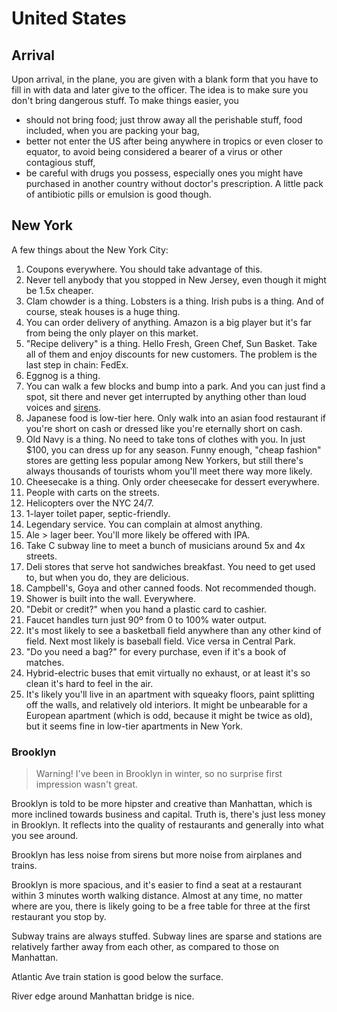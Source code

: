 # United States

## Arrival

Upon arrival, in the plane, you are given with a blank form that
you have to fill in with data and later give to the officer. The
idea is to make sure you don't bring dangerous stuff. To make
things easier, you

- should not bring food; just throw away all the perishable
  stuff, food included, when you are packing your bag,
- better not enter the US after being anywhere in tropics or even
  closer to equator, to avoid being considered a bearer of a
  virus or other contagious stuff,
- be careful with drugs you possess, especially ones you might
  have purchased in another country without doctor's
  prescription. A little pack of antibiotic pills or emulsion is
  good though.

## New York

A few things about the New York City:

1. Coupons everywhere. You should take advantage of this.
1. Never tell anybody that you stopped in New Jersey, even though
   it might be 1.5x cheaper.
1. Clam chowder is a thing. Lobsters is a thing. Irish pubs is a
   thing. And of course, steak houses is a huge thing.
1. You can order delivery of anything. Amazon is a big player but
   it's far from being the only player on this market.
1. "Recipe delivery" is a thing. Hello Fresh, Green Chef, Sun
   Basket. Take all of them and enjoy discounts for new
   customers. The problem is the last step in chain: FedEx.
1. Eggnog is a thing.
1. You can walk a few blocks and bump into a park. And you can
   just find a spot, sit there and never get interrupted by
   anything other than loud voices and
   [sirens](https://www.youtube.com/watch?v=XQl9q88l95M).
1. Japanese food is low-tier here. Only walk into an asian food
   restaurant if you're short on cash or dressed like you're
   eternally short on cash.
1. Old Navy is a thing. No need to take tons of clothes with you.
   In just $100, you can dress up for any season. Funny enough,
   "cheap fashion" stores are getting less popular among New
   Yorkers, but still there's always thousands of tourists whom
   you'll meet there way more likely.
1. Cheesecake is a thing. Only order cheesecake for dessert
   everywhere.
1. People with carts on the streets.
1. Helicopters over the NYC 24/7.
1. 1-layer toilet paper, septic-friendly.
1. Legendary service. You can complain at almost anything.
1. Ale > lager beer. You'll more likely be offered with IPA.
1. Take C subway line to meet a bunch of musicians around 5x and
   4x streets.
1. Deli stores that serve hot sandwiches breakfast. You need to
   get used to, but when you do, they are delicious.
1. Campbell's, Goya and other canned foods. Not recommended
   though.
1. Shower is built into the wall. Everywhere.
1. "Debit or credit?" when you hand a plastic card to cashier.
1. Faucet handles turn just 90º from 0 to 100% water output.
1. It's most likely to see a basketball field anywhere than any
   other kind of field. Next most likely is baseball field. Vice
   versa in Central Park.
1. "Do you need a bag?" for every purchase, even if it's a book
   of matches.
1. Hybrid-electric buses that emit virtually no exhaust, or at
   least it's so clean it's hard to feel in the air.
1. It's likely you'll live in an apartment with squeaky floors,
   paint splitting off the walls, and relatively old interiors.
   It might be unbearable for a European apartment (which is odd,
   because it might be twice as old), but it seems fine in low-tier
   apartments in New York.

### Brooklyn

> Warning! I've been in Brooklyn in winter, so no surprise
> first impression wasn't great.

Brooklyn is told to be more hipster and creative than Manhattan,
which is more inclined towards business and capital. Truth is,
there's just less money in Brooklyn. It reflects into the quality
of restaurants and generally into what you see around.

Brooklyn has less noise from sirens but more noise from airplanes
and trains.

Brooklyn is more spacious, and it's easier to find a seat at a
restaurant within 3 minutes worth walking distance. Almost at any
time, no matter where are you, there is likely going to be a free
table for three at the first restaurant you stop by.

Subway trains are always stuffed. Subway lines are sparse and
stations are relatively farther away from each other, as compared
to those on Manhattan.

Atlantic Ave train station is good below the surface.

River edge around Manhattan bridge is nice.
